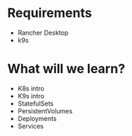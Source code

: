 # Requirements
- Rancher Desktop
- k9s

# What will we learn?
- K8s intro
- K9s intro
- StatefulSets
- PersistentVolumes
- Deployments
- Services

